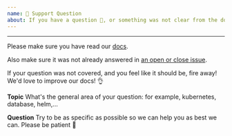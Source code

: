 ```yaml
---
name: 🤗 Support Question
about: If you have a question 💬, or something was not clear from the docs!
---
```


<!-- ^ Click "Preview" for a nicer view! ^
We primarily use GitHub as an issue tracker. If however you're encountering an issue not covered in the docs, we may be able to help! -->

---

Please make sure you have read our [docs](https://minbzk.github.io/mijn-bureau/).

Also make sure it was not already answered in [an open or close issue](https://github.com/MijnBureau/deployment-helmfile/issues?q=is%3Aissue).

If your question was not covered, and you feel like it should be, fire away! We'd love to improve our docs! 👌

**Topic**
What's the general area of your question: for example, kubernetes, database, helm,...

**Question**
Try to be as specific as possible so we can help you as best we can. Please be patient 🙏
